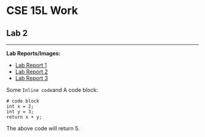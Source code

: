 # CSE 15L Work
## Lab 2
---
**Lab Reports/Images:**
* [Lab Report 1](https://achuthkrishna.github.io/cse15l-lab-reports/lab-report-1-week-2.html)
* [Lab Report 2](https://achuthkrishna.github.io/cse15l-lab-reports/lab-report-2-week-4.html)
* [Lab Report 3](https://achuthkrishna.github.io/cse15l-lab-reports/lab-report-3-week-6.html)

Some `Inline code`and
A code block:
```
# code block
int x = 2;
int y = 3;
return x + y;
```
The above code will return 5.
